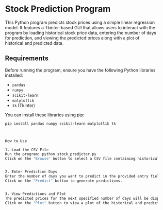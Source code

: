 # Stock Prediction Program

This Python program predicts stock prices using a simple linear regression model. It features a Tkinter-based GUI that allows users to interact with the program by loading historical stock price data, entering the number of days for prediction, and viewing the predicted prices along with a plot of historical and predicted data.

## Requirements

Before running the program, ensure you have the following Python libraries installed:

- `pandas`
- `numpy`
- `scikit-learn`
- `matplotlib`
- `tk` (Tkinter)

You can install these libraries using pip:

```bash
pip install pandas numpy scikit-learn matplotlib tk



How to Use

1. Load the CSV File
Run the program: python stock_predictor.py
Click on the "Browse" button to select a CSV file containing historical stock prices. The CSV file should have at least two columns: Date and Close.


2. Enter Prediction Days
Enter the number of days you want to predict in the provided entry field.
Click on the "Predict" button to generate predictions.


3. View Predictions and Plot
The predicted prices for the next specified number of days will be displayed below the entry field.
Click on the "Plot" button to view a plot of the historical and predicted stock prices.